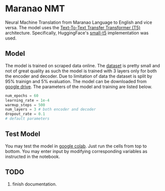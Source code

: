# Maranao NMT
Neural Machine Translation from Maranao Language to English and vice versa.
The model uses the [Text-To-Text Transfer Transformer (T5)](https://arxiv.org/abs/1910.10683) architecture.
Specifically, HuggingFace's [small-t5](https://huggingface.co/t5-small) implementation was used.


## Model

The model is trained on scraped data online.
The [dataset](clean_data/source) is pretty small and not of great quality as such the model is trained with 3 layers only for both the encoder and decoder.
Due to limitation of data the dataset is split by 95% trainign and 5% evaluation.
The model can be downloaded from [google drive](https://drive.google.com/drive/folders/1be4kGVViFSPMh2ZnhJ_gxyWXrmMVolGd).
The parameters of the model and training are listed below.

```py
num_epochs = 60
learning_rate = 1e-4
warmup_steps = 500
num_layers = 3 # both encoder and decoder
dropout_rate = 0.1
# default parameters
```

## Test Model
You may test the model in [google colab](https://colab.research.google.com/drive/1zC4J25X7smDdEEse7Tt2gxzIE-vbNVWG#scrollTo=FlfbqTkieaAa).
Just run the cells from top to bottom. You may enter input by modifying corresponding variables as instructed in the notebook.


## TODO
1. finish documentation.
